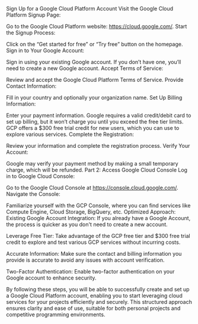 Sign Up for a Google Cloud Platform Account
Visit the Google Cloud Platform Signup Page:

Go to the Google Cloud Platform website: https://cloud.google.com/.
Start the Signup Process:

Click on the “Get started for free” or “Try free” button on the homepage.
Sign in to Your Google Account:

Sign in using your existing Google account. If you don’t have one, you’ll need to create a new Google account.
Accept Terms of Service:

Review and accept the Google Cloud Platform Terms of Service.
Provide Contact Information:

Fill in your country and optionally your organization name.
Set Up Billing Information:

Enter your payment information. Google requires a valid credit/debit card to set up billing, but it won’t charge you until you exceed the free tier limits.
GCP offers a $300 free trial credit for new users, which you can use to explore various services.
Complete the Registration:

Review your information and complete the registration process.
Verify Your Account:

Google may verify your payment method by making a small temporary charge, which will be refunded.
Part 2: Access Google Cloud Console
Log in to Google Cloud Console:

Go to the Google Cloud Console at https://console.cloud.google.com/.
Navigate the Console:

Familiarize yourself with the GCP Console, where you can find services like Compute Engine, Cloud Storage, BigQuery, etc.
Optimized Approach:
Existing Google Account Integration: If you already have a Google Account, the process is quicker as you don't need to create a new account.

Leverage Free Tier: Take advantage of the GCP free tier and $300 free trial credit to explore and test various GCP services without incurring costs.

Accurate Information: Make sure the contact and billing information you provide is accurate to avoid any issues with account verification.

Two-Factor Authentication: Enable two-factor authentication on your Google account to enhance security.

By following these steps, you will be able to successfully create and set up a Google Cloud Platform account, enabling you to start leveraging cloud services for your projects efficiently and securely. This structured approach ensures clarity and ease of use, suitable for both personal projects and competitive programming environments.

